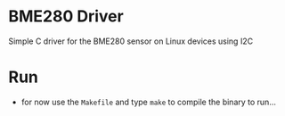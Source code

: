 # BME280 Driver
Simple C driver for the BME280 sensor on Linux devices using I2C

# Run
* for now use the `Makefile` and type `make` to compile the binary to run...


